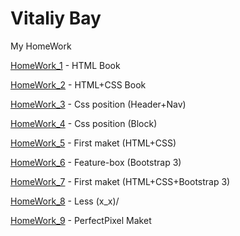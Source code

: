 # Vitaliy Bay
My HomeWork


[HomeWork_1](VitaliyBay.github.io/HomeWork_1 "HomeWork") - HTML Book

[HomeWork_2](VitaliyBay.github.io/HomeWork_2 "HomeWork") - HTML+CSS Book

[HomeWork_3](VitaliyBay.github.io/HomeWork_3 "HomeWork") - Css position (Header+Nav)

[HomeWork_4](VitaliyBay.github.io/HomeWork_4 "HomeWork") - Css position (Block)

[HomeWork_5](VitaliyBay.github.io/HomeWork_5 "HomeWork") - First maket (HTML+CSS)

[HomeWork_6](VitaliyBay.github.io/HomeWork_6 "HomeWork") - Feature-box (Bootstrap 3)

[HomeWork_7](VitaliyBay.github.io/HomeWork_7 "HomeWork") - First maket (HTML+CSS+Bootstrap 3)

[HomeWork_8](VitaliyBay.github.io/HomeWork_8 "HomeWork") - Less \(x_x)/

[HomeWork_9](VitaliyBay.github.io/HomeWork_9 "HomeWork") - PerfectPixel Maket

